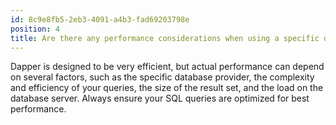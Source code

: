```yaml
---
id: 8c9e8fb5-2eb3-4091-a4b3-fad69203798e
position: 4
title: Are there any performance considerations when using a specific database provider in Dapper?
---
```


Dapper is designed to be very efficient, but actual performance can depend on several factors, such as the specific database provider, the complexity and efficiency of your queries, the size of the result set, and the load on the database server. Always ensure your SQL queries are optimized for best performance.
